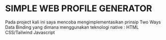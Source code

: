# SIMPLE WEB PROFILE GENERATOR



Pada project kali ini saya mencoba mengimplementasikan prinsip Two Ways Data Binding yang dimana menggunakan teknologi native : HTML CSS/Tailwind Javascript

